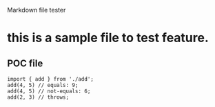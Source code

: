 
Markdown file tester
# this is a sample file to test feature.
## POC file

```
import { add } from './add';
add(4, 5) // equals: 9;
add(4, 5) // not-equals: 6;
add(2, 3) // throws;
```